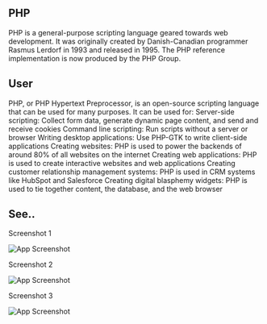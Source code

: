
## PHP

PHP is a general-purpose scripting language geared towards web development. It was originally created by Danish-Canadian programmer Rasmus Lerdorf in 1993 and released in 1995. The PHP reference implementation is now produced by the PHP Group.
## User 

PHP, or PHP Hypertext Preprocessor, is an open-source scripting language that can be used for many purposes. It can be used for:
Server-side scripting: Collect form data, generate dynamic page content, and send and receive cookies
Command line scripting: Run scripts without a server or browser
Writing desktop applications: Use PHP-GTK to write client-side applications
Creating websites: PHP is used to power the backends of around 80% of all websites on the internet
Creating web applications: PHP is used to create interactive websites and web applications
Creating customer relationship management systems: PHP is used in CRM systems like HubSpot and Salesforce
Creating digital blasphemy widgets: PHP is used to tie together content, the database, and the web browser
## See..

Screenshot 1

![App Screenshot](https://c8.alamy.com/comp/MHJYKR/real-php-code-developing-screen-programing-workflow-abstract-algorithm-concept-lines-of-php-code-visible-MHJYKR.jpg)

Screenshot 2

![App Screenshot](https://www.cheggindia.com/wp-content/uploads/2023/09/php-full-form.png)

Screenshot 3

![App Screenshot](https://www.freecodecamp.org/news/content/images/size/w2000/2022/07/Untitled-2-1.jpg)
